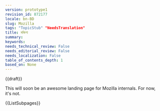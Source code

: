 ```yaml
---
version: prototype1
revision_id: 872177
locale: bn-BD
slug: Mozilla
tags: "TopicStub" "NeedsTranslation"
title: মজিলা
summary: 
keywords: 
needs_technical_review: False
needs_editorial_review: False
needs_localization: False
table_of_contents_depth: 1
based_on: None
---
```

<div>{{draft}}</div>

<p>This will soon be an awesome landing page for Mozilla internals. For now, it's not.</p>

<div>{{ListSubpages}}</div>

